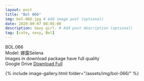 ```yaml
---
layout: post
title: "Bol 066"
img: bol-066.jpg # Add image post (optional)
date: 2020-09-07 08:05:00
description: Sexy girl. # Add post description (optional)
tag: [cute, sexy, Bol]
---
```

BOL.066  
Model: 娜露Selena                                                  
Images in download package have full quality                    
Google Drive [Download Full](http://gestyy.com/eefQhi)

{% include image-gallery.html folder="/assets/img/bol-066/" %}
